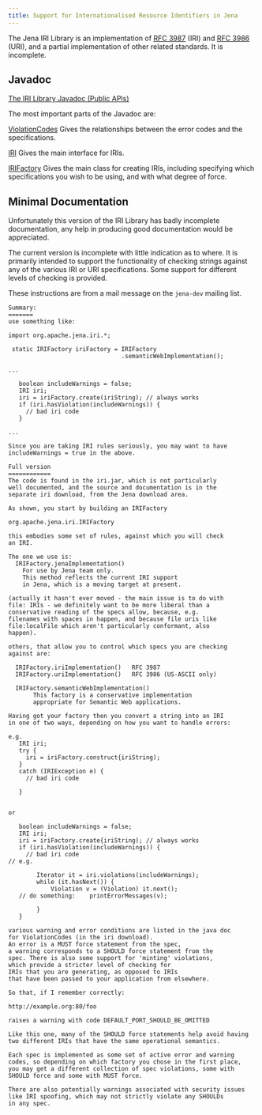 ```yaml
---
title: Support for Internationalised Resource Identifiers in Jena
---
```


The Jena IRI Library is an implementation of [RFC 3987](http://www.ietf.org/rfc/rfc3987.txt) (IRI)
and [RFC 3986](http://www.ietf.org/rfc/rfc3986.txt) (URI),
and a partial implementation of other related standards. It is incomplete.

## Javadoc

[The IRI Library Javadoc (Public APIs)](TODO)

The most important parts of the Javadoc are:

[ViolationCodes](TODO)
Gives the relationships between the error codes and the
specifications.

[IRI](TODO)
Gives the main interface for IRIs.

[IRIFactory](TODO)
Gives the main class for creating IRIs, including specifying
which specifications you wish to be using, and with what degree of
force.

## Minimal Documentation

Unfortunately this version of the IRI Library has badly incomplete
documentation, any help in producing good documentation would be
appreciated.

The current version is incomplete with little indication as to
where. It is primarily intended to support the functionality of
checking strings against any of the various IRI or URI
specifications. Some support for different levels of checking is
provided.

These instructions are from a mail message on the `jena-dev` mailing
list.

    Summary:
    =======
    use something like:

    import org.apache.jena.iri.*;

     static IRIFactory iriFactory = IRIFactory
                                    .semanticWebImplementation();

    ...

       boolean includeWarnings = false;
       IRI iri;
       iri = iriFactory.create(iriString); // always works
       if (iri.hasViolation(includeWarnings)) {
         // bad iri code
       }

    ...

    Since you are taking IRI rules seriously, you may want to have
    includeWarnings = true in the above.

    Full version
    ============
    The code is found in the iri.jar, which is not particularly
    well documented, and the source and documentation is in the
    separate iri download, from the Jena download area.

    As shown, you start by building an IRIFactory

    org.apache.jena.iri.IRIFactory

    this embodies some set of rules, against which you will check
    an IRI.

    The one we use is:
      IRIFactory.jenaImplementation()
        For use by Jena team only.
        This method reflects the current IRI support
        in Jena, which is a moving target at present.

    (actually it hasn't ever moved - the main issue is to do with
    file: IRIs - we definitely want to be more liberal than a
    conservative reading of the specs allow, because, e.g.
    filenames with spaces in happen, and because file uris like
    file:localFile which aren't particularly conformant, also
    happen).

    others, that allow you to control which specs you are checking
    against are:

      IRIFactory.iriImplementation()   RFC 3987
      IRIFactory.uriImplementation()   RFC 3986 (US-ASCII only)

      IRIFactory.semanticWebImplementation()
           This factory is a conservative implementation
           appropriate for Semantic Web applications.

    Having got your factory then you convert a string into an IRI
    in one of two ways, depending on how you want to handle errors:

    e.g.
       IRI iri;
       try {
         iri = iriFactory.construct{iriString);
       }
       catch (IRIException e) {
         // bad iri code

       }


    or

       boolean includeWarnings = false;
       IRI iri;
       iri = iriFactory.create{iriString); // always works
       if (iri.hasViolation(includeWarnings)) {
         // bad iri code
    // e.g.

            Iterator it = iri.violations(includeWarnings);
            while (it.hasNext()) {
                Violation v = (Violation) it.next();
       // do something:    printErrorMessages(v);

            }
       }

    various warning and error conditions are listed in the java doc
    for ViolationCodes (in the iri download).
    An error is a MUST force statement from the spec,
    a warning corresponds to a SHOULD force statement from the
    spec. There is also some support for 'minting' violations,
    which provide a stricter level of checking for
    IRIs that you are generating, as opposed to IRIs
    that have been passed to your application from elsewhere.

    So that, if I remember correctly:

    http://example.org:80/foo

    raises a warning with code DEFAULT_PORT_SHOULD_BE_OMITTED

    Like this one, many of the SHOULD force statements help avoid having
    two different IRIs that have the same operational semantics.

    Each spec is implemented as some set of active error and warning
    codes, so depending on which factory you chose in the first place,
    you may get a different collection of spec violations, some with
    SHOULD force and some with MUST force.

    There are also potentially warnings associated with security issues
    like IRI spoofing, which may not strictly violate any SHOULDs
    in any spec.

